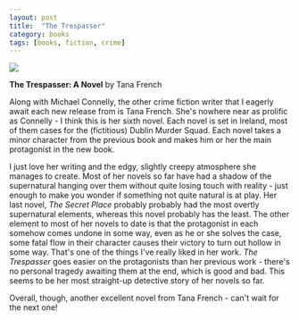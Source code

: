 ```yaml
---
layout: post
title:  "The Trespasser"
category: books
tags: [books, fiction, crime]
---
```

<a target="_blank"  href="https://www.amazon.com/gp/product/0670026336/ref=as_li_tl?ie=UTF8&camp=1789&creative=9325&creativeASIN=0670026336&linkCode=as2&tag=42models-20&linkId=42e670e152b1a0fe8e81bc7520240315"><img border="0" src="//ws-na.amazon-adsystem.com/widgets/q?_encoding=UTF8&MarketPlace=US&ASIN=0670026336&ServiceVersion=20070822&ID=AsinImage&WS=1&Format=_SL160_&tag=42models-20" ></a><img src="//ir-na.amazon-adsystem.com/e/ir?t=42models-20&l=am2&o=1&a=0670026336" width="1" height="1" border="0" alt="" style="border:none !important; margin:0px !important;" />

**The Trespasser: A Novel** by Tana French

Along with Michael Connelly, the other crime fiction writer that I eagerly await each new release from is Tana French. She's nowhere near as prolific as Connelly - I think this is her sixth novel. Each novel is set in Ireland, most of them cases for the (fictitious) Dublin Murder Squad. Each novel takes a minor character from the previous book and makes him or her the main protagonist in the new book.

I just love her writing and the edgy, slightly creepy atmosphere she manages to create. Most of her novels so far have had a shadow of the supernatural hanging over them without quite losing touch with reality - just enough to make you wonder if something not quite natural is at play. Her last novel, *The Secret Place* probably probably had the most overtly supernatural elements, whereas this novel probably has the least. The other element to most of her novels to date is that the protagonist in each somehow comes undone in some way, even as he or she solves the case, some fatal flow in their character causes their victory to turn out hollow in some way. That's one of the things I've really liked in her work. *The Trespasser* goes easier on the protagonists than her previous work - there's no personal tragedy awaiting them at the end, which is good and bad. This seems to be her most straight-up detective story of her novels so far.

Overall, though, another excellent novel from Tana French - can't wait for the next one!